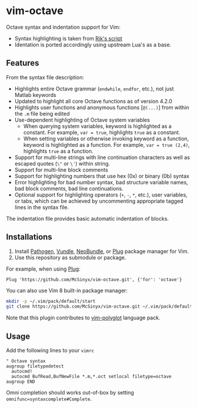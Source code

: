 # vim-octave

Octave syntax and indentation support for Vim:

* Syntax highlighting is taken from
  [Rik's script](https://www.vim.org/scripts/script.php?script_id=3600)
* Identation is ported accordingly using upstream Lua's as a base.

## Features

From the syntax file description:

* Highlights entire Octave grammar (`endwhile`, `endfor`, etc.),
  not just Matlab keywords
* Updated to highlight all core Octave functions as of version 4.2.0
* Highlights user functions and anonymous functions [`@(...)`]
  from within the `.m` file being edited
* Use-dependent highlighting of Octave system variables
    - When querying system variables, keyword is highlighted as a constant.
      For example, `var = true`, highlights `true` as a constant.
    - When setting variables or otherwise invoking keyword as a function,
      keyword is highlighted as a function.  For example, `var = true (2,4)`,
      highlights `true` as a function.
* Support for multi-line strings with line continuation characters
  as well as escaped quotes (`\"` or `\'`) within string.
* Support for multi-line block comments
* Support for highlighting numbers that use hex (0x) or binary (0b) syntax
* Error highlighting for bad number syntax, bad structure variable names,
  bad block comments, bad line continuations.
* Optional support for highlighting operators (`+`, `-`, `*`, etc.),
  user variables, or tabs, which can be achieved by uncommenting
  appropriate tagged lines in the syntax file.

The indentation file provides basic automatic indentation of blocks.

## Installations

1. Install [Pathogen](https://github.com/tpope/vim-pathogen),
   [Vundle](https://github.com/VundleVim/Vundle.vim),
   [NeoBundle](https://github.com/Shougo/neobundle.vim),
   or [Plug](https://github.com/junegunn/vim-plug) package manager for Vim.
2. Use this repository as submodule or package.

For example, when using [Plug](https://github.com/junegunn/vim-plug):

```vim
Plug 'https://github.com/McSinyx/vim-octave.git', {'for': 'octave'}
```

You can also use Vim 8 built-in package manager:

```sh
mkdir -p ~/.vim/pack/default/start
git clone https://github.com/McSinyx/vim-octave.git ~/.vim/pack/default/start/vim-octave
```

Note that this plugin contributes to
[vim-polyglot](https://github.com/sheerun/vim-polyglot) language pack.

## Usage

Add the following lines to your `vimrc`

```vim
" Octave syntax
augroup filetypedetect
  autocmd!
  autocmd BufRead,BufNewFile *.m,*.oct setlocal filetype=octave
augroup END
```

Omni completion should works out-of-box by setting
`omnifunc=syntaxcomplete#Complete`.
